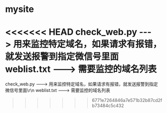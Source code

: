 # mysite
<<<<<<< HEAD
check_web.py ---> 用来监控特定域名，如果请求有报错，就发送报警到指定微信号里面
weblist.txt ---> 需要监控的域名列表
=======
check_web.py ---> 用来监控特定域名，如果请求有报错，就发送报警到指定微信号里面\r\n
weblist.txt  ---> 需要监控的域名列表
>>>>>>> 6771e7264846a7e571b32b87cd2fb73484c5c432
